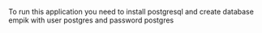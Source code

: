 To run this application you need to install postgresql and create database empik with user postgres and password postgres